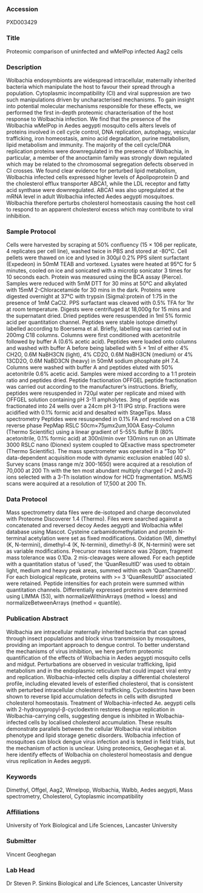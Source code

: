 ### Accession
PXD003429

### Title
Proteomic comparison of uninfected and wMelPop infected Aag2 cells

### Description
Wolbachia endosymbionts are widespread intracellular, maternally inherited bacteria which manipulate the host to favour their spread through a population. Cytoplasmic incompatibility (CI) and viral suppression are two such manipulations driven by uncharacterised mechanisms. To gain insight into potential molecular mechanisms responsible for these effects, we performed the first in-depth proteomic characterisation of the host response to Wolbachia infection. We find that the presence of the Wolbachia wMelPop in Aedes aegypti mosquito cells alters levels of proteins involved in cell cycle control, DNA replication, autophagy, vesicular trafficking, iron homeostasis, amino acid degradation, purine metabolism, lipid metabolism and immunity. The majority of the cell cycle/DNA replication proteins were downregulated in the presence of Wolbachia, in particular, a member of the anoctamin family was strongly down regulated which may be related to the chromosomal segregation defects observed in CI crosses. We found clear evidence for perturbed lipid metabolism, Wolbachia infected cells expressed higher levels of Apolipoprotein D and the cholesterol efflux transporter ABCA1, while the LDL receptor and fatty acid synthase were downregulated. ABCA1 was also upregulated at the mRNA level in adult Wolbachia infected Aedes aegypti mosquitoes. Wolbachia therefore perturbs cholesterol homeostasis causing the host cell to respond to an apparent cholesterol excess which may contribute to viral inhibition.

### Sample Protocol
Cells were harvested by scraping at 50% confluency (15 × 106 per replicate, 4 replicates per cell line), washed twice in PBS and stored at -80°C. Cell pellets were thawed on ice and lysed in 300µl 0.2% PPS silent surfactant (Expedeon) in 50mM TEAB and vortexed. Lysates were heated at 95°C for 5 minutes, cooled on ice and sonicated with a microtip sonicator 3 times for 10 seconds each. Protein was measured using the BCA assay (Pierce). Samples were reduced with 5mM DTT for 30 mins at 50°C and alkylated with 15mM 2-Chloracetamide for 30 mins in the dark. Proteins were digested overnight at 37°C with trypsin (Sigma):protein of 1:75 in the presence of 1mM CaCl2. PPS surfactant was cleaved with 0.5% TFA for 1hr at room temperature. Digests were centrifuged at 18,000g for 15 mins and the supernatant dried. Dried peptides were resuspended in 1ml 5% formic acid per quantitation channel. Peptides were stable isotope dimethyl labelled according to Boersema et al. Briefly, labelling was carried out in 200mg C18 columns. Columns were first conditioned with acetonitrile followed by buffer A (0.6% acetic acid). Peptides were loaded onto columns and washed with buffer A before being labelled with 5 × 1ml of either 4% CH2O, 0.6M NaBH3CN (light), 4% CD2O, 0.6M NaBH3CN (medium) or 4% 13CD2O, 0.6M NaBD3CN (heavy) in 50mM sodium phosphate pH 7.4. Columns were washed with buffer A and peptides eluted with 50% acetonitrile 0.6% acetic acid. Samples were mixed according to a 1:1 protein ratio and peptides dried. Peptide fractionation OFFGEL peptide fractionation was carried out according to the manufacturer’s instructions. Briefly, peptides were resuspended in 720µl water per replicate and mixed with OFFGEL solution containing pH 3-11 ampholytes. 3mg of peptide was fractionated into 24 wells over a 24cm pH 3-11 IPG strip. Fractions were acidified with 0.1% formic acid and desalted with StageTips. Mass spectrometry Peptides were resuspended in 0.1% FA and resolved on a C18 reverse phase PepMap RSLC 50cm×75µmx2um,100A Easy-Column (Thermo Scientific) using a linear gradient of 5-55% Buffer B (80% acetonitrile, 0.1% formic acid) at 300nl/min over 130mins run on an Ultimate 3000 RSLC nano (Dionex) system coupled to QExactive mass spectrometer (Thermo Scientific). The mass spectrometer was operated in a “Top 10” data-dependent acquisition mode with dynamic exclusion enabled (40 s). Survey scans (mass range m/z 300-1650) were acquired at a resolution of 70,000 at 200 Th with the ten most abundant multiply charged (+2 and+3)  ions selected with a 3-Th isolation window for HCD fragmentation. MS/MS scans were acquired at a resolution of 17,500 at 200 Th.

### Data Protocol
Mass spectrometry data files were de-isotoped and charge deconvoluted with Proteome Discoverer 1.4 (Thermo). Files were searched against a concatenated and reversed decoy Aedes aegypti and Wolbachia wMel database using Mascot. Cysteine carbamidomethylation and protein N-terminal acetylation were set as fixed modifications. Oxidation (M), dimethyl (K, N-termini), dimethyl-4 (K, N-termini), dimethyl-8 (K, N-termini) were set as variable modifications. Precursor mass tolerance was 20ppm, fragment mass tolerance was 0.1Da. 2 mis-cleavages were allowed. For each peptide with a quantitation status of ‘used’, the ‘QuanResultID’ was used to obtain light, medium and heavy peak areas, summed within each ‘QuanChannelID’.  For each biological replicate, proteins with >= 3 ‘QuanResultID’ associated were retained. Peptide intensities for each protein were summed within quantitation channels. Differentially expressed proteins were determined using LIMMA (53), with normalizeWithinArrays (method = loess) and normalizeBetweenArrays (method = quantile).

### Publication Abstract
Wolbachia are intracellular maternally inherited bacteria that can spread through insect populations and block virus transmission by mosquitoes, providing an important approach to dengue control. To better understand the mechanisms of virus inhibition, we here perform proteomic quantification of the effects of Wolbachia in Aedes aegypti mosquito cells and midgut. Perturbations are observed in vesicular trafficking, lipid metabolism and in the endoplasmic reticulum that could impact viral entry and replication. Wolbachia-infected cells display a differential cholesterol profile, including elevated levels of esterified cholesterol, that is consistent with perturbed intracellular cholesterol trafficking. Cyclodextrins have been shown to reverse lipid accumulation defects in cells with disrupted cholesterol homeostasis. Treatment of Wolbachia-infected Ae. aegypti cells with 2-hydroxypropyl-&#x3b2;-cyclodextrin restores dengue replication in Wolbachia-carrying cells, suggesting dengue is inhibited in Wolbachia-infected cells by localised cholesterol accumulation. These results demonstrate parallels between the cellular Wolbachia viral inhibition phenotype and lipid storage genetic disorders. Wolbachia infection of mosquitoes can block dengue virus infection and is tested in field trials, but the mechanism of action is unclear. Using proteomics, Geoghegan et al. here identify effects of Wolbachia on cholesterol homeostasis and dengue virus replication in Aedes aegypti.

### Keywords
Dimethyl, Offgel, Aag2, Wmelpop, Wolbachia, Walbb, Aedes aegypti, Mass spectrometry, Cholesterol, Cytoplasmic incompatibility

### Affiliations
University of York
Biological and Life Sciences, Lancaster University

### Submitter
Vincent Geoghegan

### Lab Head
Dr Steven P. Sinkins
Biological and Life Sciences, Lancaster University


